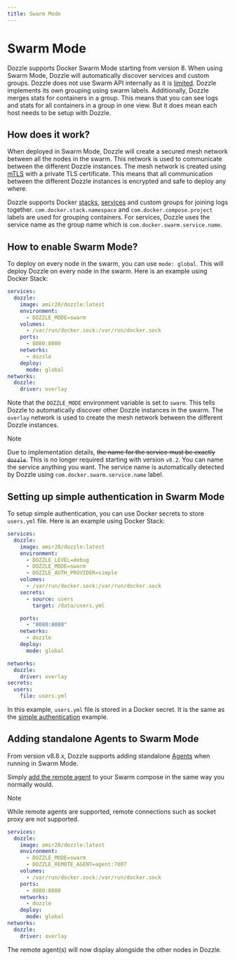 ```yaml
---
title: Swarm Mode
---
```


# Swarm Mode

Dozzle supports Docker Swarm Mode starting from version 8. When using Swarm Mode, Dozzle will automatically discover services and custom groups. Dozzle does not use Swarm API internally as it is [limited](https://github.com/moby/moby/issues/33183). Dozzle implements its own grouping using swarm labels. Additionally, Dozzle merges stats for containers in a group. This means that you can see logs and stats for all containers in a group in one view. But it does mean each host needs to be setup with Dozzle.

## How does it work?

When deployed in Swarm Mode, Dozzle will create a secured mesh network between all the nodes in the swarm. This network is used to communicate between the different Dozzle instances. The mesh network is created using [mTLS](https://www.cloudflare.com/learning/access-management/what-is-mutual-tls) with a private TLS certificate. This means that all communication between the different Dozzle instances is encrypted and safe to deploy any where.

Dozzle supports Docker [stacks](https://docs.docker.com/reference/cli/docker/stack/deploy/), [services](https://docs.docker.com/engine/swarm/how-swarm-mode-works/services/) and custom groups for joining logs together. `com.docker.stack.namespace` and `com.docker.compose.project` labels are used for grouping containers. For services, Dozzle uses the service name as the group name which is `com.docker.swarm.service.name`.

## How to enable Swarm Mode?

To deploy on every node in the swarm, you can use `mode: global`. This will deploy Dozzle on every node in the swarm. Here is an example using Docker Stack:

```yml
services:
  dozzle:
    image: amir20/dozzle:latest
    environment:
      - DOZZLE_MODE=swarm
    volumes:
      - /var/run/docker.sock:/var/run/docker.sock
    ports:
      - 8080:8080
    networks:
      - dozzle
    deploy:
      mode: global
networks:
  dozzle:
    driver: overlay
```

Note that the `DOZZLE_MODE` environment variable is set to `swarm`. This tells Dozzle to automatically discover other Dozzle instances in the swarm. The `overlay` network is used to create the mesh network between the different Dozzle instances.

> [!NOTE]
> Due to implementation details, <strike>the name for the service must be exactly `dozzle`</strike>. This is no longer required starting with version `v8.2`. You can name the service anything you want. The service name is automatically detected by Dozzle using `com.docker.swarm.service.name` label.

## Setting up simple authentication in Swarm Mode

To setup simple authentication, you can use Docker secrets to store `users.yml` file. Here is an example using Docker Stack:

```yml
services:
  dozzle:
    image: amir20/dozzle:latest
    environment:
      - DOZZLE_LEVEL=debug
      - DOZZLE_MODE=swarm
      - DOZZLE_AUTH_PROVIDER=simple
    volumes:
      - /var/run/docker.sock:/var/run/docker.sock
    secrets:
      - source: users
        target: /data/users.yml

    ports:
      - "8080:8080"
    networks:
      - dozzle
    deploy:
      mode: global

networks:
  dozzle:
    driver: overlay
secrets:
  users:
    file: users.yml
```

In this example, `users.yml` file is stored in a Docker secret. It is the same as the [simple authentication](/guide/authentication#generating-users-yml) example.

## Adding standalone Agents to Swarm Mode

From version v8.8.x, Dozzle supports adding standalone [Agents](/guide/agent) when running in Swarm Mode.

Simply [add the remote agent](/guide/agent#how-to-connect-to-an-agent) to your Swarm compose in the same way you normally would.

> [!NOTE]
> While remote agents are supported, remote connections such as socket proxy are not supported.

```yml
services:
  dozzle:
    image: amir20/dozzle:latest
    environment:
      - DOZZLE_MODE=swarm
      - DOZZLE_REMOTE_AGENT=agent:7007
    volumes:
      - /var/run/docker.sock:/var/run/docker.sock
    ports:
      - 8080:8080
    networks:
      - dozzle
    deploy:
      mode: global
networks:
  dozzle:
    driver: overlay
```

The remote agent(s) will now display alongside the other nodes in Dozzle.
